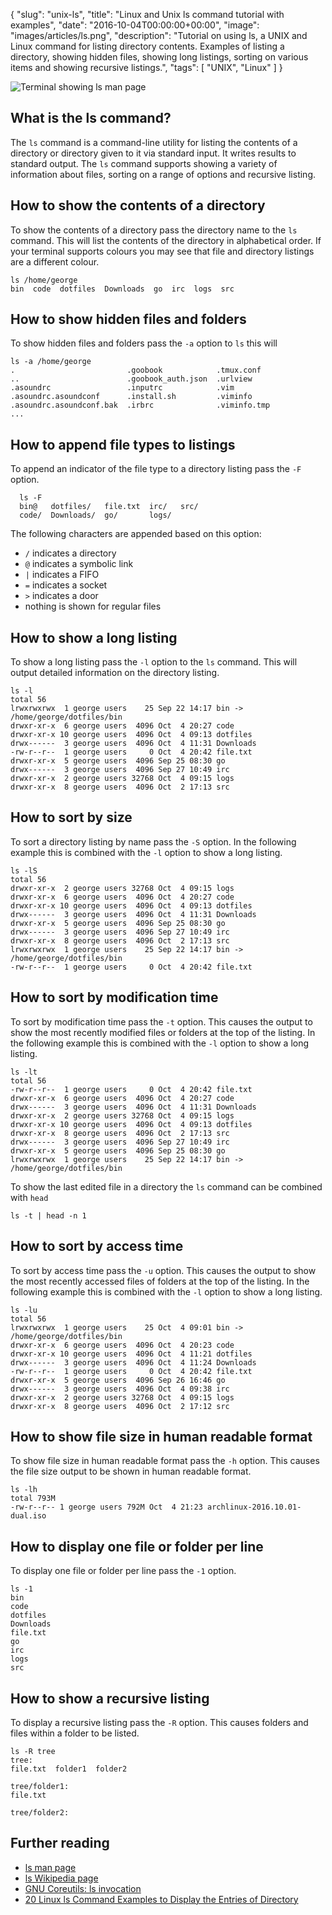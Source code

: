 {
  "slug": "unix-ls",
  "title": "Linux and Unix ls command tutorial with examples",
  "date": "2016-10-04T00:00:00+00:00",
  "image": "images/articles/ls.png",
"description": "Tutorial on using ls, a UNIX and Linux command for listing directory contents. Examples of listing a directory, showing hidden files, showing long listings, sorting on various items and showing recursive listings.",
"tags": [
    "UNIX",
    "Linux"
  ]
}

![Terminal showing ls man page][2]

## What is the ls command?

The `ls` command is a command-line utility for listing the contents of a directory or directory given to it via standard input. It writes results to standard output. The `ls` command supports showing a variety of information about files, sorting on a range of options and recursive listing.

## How to show the contents of a directory

To show the contents of a directory pass the directory name to the `ls` command. This will list the contents of the directory in alphabetical order. If your terminal supports colours you may see that file and directory listings are a different colour. 

    ls /home/george
    bin  code  dotfiles  Downloads  go  irc  logs  src

## How to show hidden files and folders

To show hidden files and folders pass the `-a` option to `ls` this will 

    ls -a /home/george
    .                         .goobook            .tmux.conf
    ..                        .goobook_auth.json  .urlview
    .asoundrc                 .inputrc            .vim
    .asoundrc.asoundconf      .install.sh         .viminfo
    .asoundrc.asoundconf.bak  .irbrc              .viminfo.tmp
    ...

## How to append file types to listings

To append an indicator of the file type to a directory listing pass the `-F` option.

      ls -F
      bin@   dotfiles/   file.txt  irc/   src/
      code/  Downloads/  go/       logs/

The following characters are appended based on this option:

* `/` indicates a directory
* `@` indicates a symbolic link
* `|` indicates a FIFO 
* `=` indicates a socket
* `>` indicates a door
* nothing is shown for regular files

## How to show a long listing

To show a long listing pass the `-l` option to the `ls` command. This will output detailed information on the directory listing.
    
    ls -l
    total 56
    lrwxrwxrwx  1 george users    25 Sep 22 14:17 bin -> /home/george/dotfiles/bin
    drwxr-xr-x  6 george users  4096 Oct  4 20:27 code
    drwxr-xr-x 10 george users  4096 Oct  4 09:13 dotfiles
    drwx------  3 george users  4096 Oct  4 11:31 Downloads
    -rw-r--r--  1 george users     0 Oct  4 20:42 file.txt
    drwxr-xr-x  5 george users  4096 Sep 25 08:30 go
    drwx------  3 george users  4096 Sep 27 10:49 irc
    drwxr-xr-x  2 george users 32768 Oct  4 09:15 logs
    drwxr-xr-x  8 george users  4096 Oct  2 17:13 src

## How to sort by size

To sort a directory listing by name pass the `-S` option. In the following example this is combined with the `-l` option to show a long listing.

    ls -lS
    total 56
    drwxr-xr-x  2 george users 32768 Oct  4 09:15 logs
    drwxr-xr-x  6 george users  4096 Oct  4 20:27 code
    drwxr-xr-x 10 george users  4096 Oct  4 09:13 dotfiles
    drwx------  3 george users  4096 Oct  4 11:31 Downloads
    drwxr-xr-x  5 george users  4096 Sep 25 08:30 go
    drwx------  3 george users  4096 Sep 27 10:49 irc
    drwxr-xr-x  8 george users  4096 Oct  2 17:13 src
    lrwxrwxrwx  1 george users    25 Sep 22 14:17 bin -> /home/george/dotfiles/bin
    -rw-r--r--  1 george users     0 Oct  4 20:42 file.txt

## How to sort by modification time

To sort by modification time pass the `-t` option. This causes the output to show the most recently modified files or folders at the top of the listing. In the following example this is combined with the `-l` option to show a long listing.

    ls -lt
    total 56
    -rw-r--r--  1 george users     0 Oct  4 20:42 file.txt
    drwxr-xr-x  6 george users  4096 Oct  4 20:27 code
    drwx------  3 george users  4096 Oct  4 11:31 Downloads
    drwxr-xr-x  2 george users 32768 Oct  4 09:15 logs
    drwxr-xr-x 10 george users  4096 Oct  4 09:13 dotfiles
    drwxr-xr-x  8 george users  4096 Oct  2 17:13 src
    drwx------  3 george users  4096 Sep 27 10:49 irc
    drwxr-xr-x  5 george users  4096 Sep 25 08:30 go
    lrwxrwxrwx  1 george users    25 Sep 22 14:17 bin -> /home/george/dotfiles/bin

To show the last edited file in a directory the `ls` command can be combined with `head`

    ls -t | head -n 1

## How to sort by access time

To sort by access time pass the `-u` option. This causes the output to show the most recently accessed files of folders at the top of the listing. In the following example this is combined with the `-l` option to show a long listing. 

    ls -lu
    total 56
    lrwxrwxrwx  1 george users    25 Oct  4 09:01 bin -> /home/george/dotfiles/bin
    drwxr-xr-x  6 george users  4096 Oct  4 20:23 code
    drwxr-xr-x 10 george users  4096 Oct  4 11:21 dotfiles
    drwx------  3 george users  4096 Oct  4 11:24 Downloads
    -rw-r--r--  1 george users     0 Oct  4 20:42 file.txt
    drwxr-xr-x  5 george users  4096 Sep 26 16:46 go
    drwx------  3 george users  4096 Oct  4 09:38 irc
    drwxr-xr-x  2 george users 32768 Oct  4 09:15 logs
    drwxr-xr-x  8 george users  4096 Oct  2 17:12 src

## How to show file size in human readable format

To show file size in human readable format pass the `-h` option. This causes the file size output to be shown in human readable format. 

    ls -lh
    total 793M
    -rw-r--r-- 1 george users 792M Oct  4 21:23 archlinux-2016.10.01-dual.iso

## How to display one file or folder per line

To display one file or folder per line pass the `-1` option. 

    ls -1
    bin
    code
    dotfiles
    Downloads
    file.txt
    go
    irc
    logs
    src

## How to show a recursive listing

To display a recursive listing pass the `-R` option. This causes folders and files within a folder to be listed.

    ls -R tree
    tree:
    file.txt  folder1  folder2

    tree/folder1:
    file.txt

    tree/folder2:

## Further reading 
* [ls man page][1]
* [ls Wikipedia page][3]
* [GNU Coreutils: ls invocation][4]
* [20 Linux ls Command Examples to Display the Entries of Directory][5]

[1]: http://linux.die.net/man/1/ls
[2]: /images/articles/ls.png "Linux and Unix ls command"
[3]: https://en.wikipedia.org/wiki/Ls
[4]: https://www.gnu.org/software/coreutils/manual/html_node/ls-invocation.html
[5]: http://linoxide.com/linux-command/linux-ls-command/
